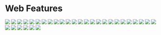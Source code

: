 # Web Features

![](https://github.com/ivantusek/Zend-PHP-Certification/blob/master/web_features/001.jpg)
![](https://github.com/ivantusek/Zend-PHP-Certification/blob/master/web_features/001_exp.jpg)
![](https://github.com/ivantusek/Zend-PHP-Certification/blob/master/web_features/002.jpg)
![](https://github.com/ivantusek/Zend-PHP-Certification/blob/master/web_features/003.jpg)
![](https://github.com/ivantusek/Zend-PHP-Certification/blob/master/web_features/004.jpg)
![](https://github.com/ivantusek/Zend-PHP-Certification/blob/master/web_features/005.jpg)
![](https://github.com/ivantusek/Zend-PHP-Certification/blob/master/web_features/006.jpg)
![](https://github.com/ivantusek/Zend-PHP-Certification/blob/master/web_features/007.jpg)
![](https://github.com/ivantusek/Zend-PHP-Certification/blob/master/web_features/008.jpg)
![](https://github.com/ivantusek/Zend-PHP-Certification/blob/master/web_features/009.jpg)
![](https://github.com/ivantusek/Zend-PHP-Certification/blob/master/web_features/010.jpg)
![](https://github.com/ivantusek/Zend-PHP-Certification/blob/master/web_features/011.jpg)
![](https://github.com/ivantusek/Zend-PHP-Certification/blob/master/web_features/012.jpg)
![](https://github.com/ivantusek/Zend-PHP-Certification/blob/master/web_features/012_exp.jpg)
![](https://github.com/ivantusek/Zend-PHP-Certification/blob/master/web_features/013.jpg)
![](https://github.com/ivantusek/Zend-PHP-Certification/blob/master/web_features/014.jpg)
![](https://github.com/ivantusek/Zend-PHP-Certification/blob/master/web_features/014_exp.jpg)
![](https://github.com/ivantusek/Zend-PHP-Certification/blob/master/web_features/015.jpg)
![](https://github.com/ivantusek/Zend-PHP-Certification/blob/master/web_features/016.jpg)
![](https://github.com/ivantusek/Zend-PHP-Certification/blob/master/web_features/017.jpg)
![](https://github.com/ivantusek/Zend-PHP-Certification/blob/master/web_features/018.jpg)
![](https://github.com/ivantusek/Zend-PHP-Certification/blob/master/web_features/019.jpg)
![](https://github.com/ivantusek/Zend-PHP-Certification/blob/master/web_features/020.jpg)
![](https://github.com/ivantusek/Zend-PHP-Certification/blob/master/web_features/021.jpg)
![](https://github.com/ivantusek/Zend-PHP-Certification/blob/master/web_features/021_exp.jpg)
![](https://github.com/ivantusek/Zend-PHP-Certification/blob/master/web_features/022.jpg)
![](https://github.com/ivantusek/Zend-PHP-Certification/blob/master/web_features/022_exp.jpg)
![](https://github.com/ivantusek/Zend-PHP-Certification/blob/master/web_features/023.jpg)
![](https://github.com/ivantusek/Zend-PHP-Certification/blob/master/web_features/024.jpg)
![](https://github.com/ivantusek/Zend-PHP-Certification/blob/master/web_features/025.jpg)
![](https://github.com/ivantusek/Zend-PHP-Certification/blob/master/web_features/026.jpg)
